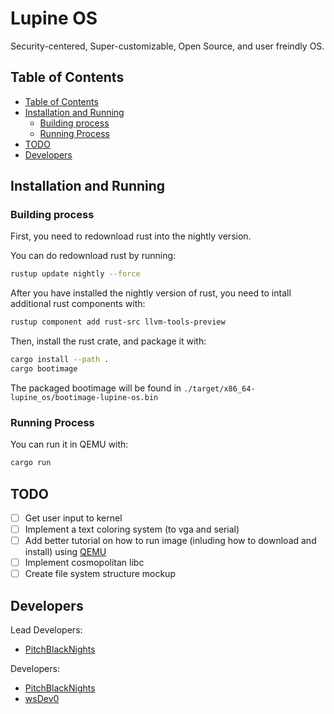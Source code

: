 # Lupine OS <!-- omit in toc -->

Security-centered, Super-customizable, Open Source, and user freindly OS.

## Table of Contents

- [Table of Contents](#table-of-contents)
- [Installation and Running](#installation-and-running)
  - [Building process](#building-process)
  - [Running Process](#running-process)
- [TODO](#todo)
- [Developers](#developers)

## Installation and Running

### Building process

First, you need to redownload rust into the nightly version.

You can do redownload rust by running:

```bash
rustup update nightly --force
```

After you have installed the nightly version of rust, you need to intall additional rust components with:

```bash
rustup component add rust-src llvm-tools-preview
```

Then, install the rust crate, and package it with:

```bash
cargo install --path .
cargo bootimage
```

The packaged bootimage will be found in `./target/x86_64-lupine_os/bootimage-lupine-os.bin`

### Running Process

You can run it in QEMU with:

```bash
cargo run
```

## TODO

- [ ] Get user input to kernel
- [ ] Implement a text coloring system (to vga and serial)
- [ ] Add better tutorial on how to run image (inluding how to download and install) using [QEMU](https://www.qemu.org/)
- [ ] Implement cosmopolitan libc
- [ ] Create file system structure mockup

## Developers

Lead Developers:

- [PitchBlackNights](https://github.com/PitchBlackNights)

Developers:

- [PitchBlackNights](https://github.com/PitchBlackNights)
- [wsDev0](https://github.com/wsDev0)
